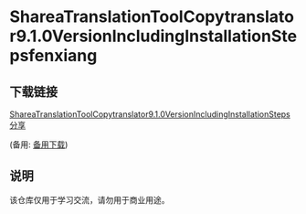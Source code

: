# ShareaTranslationToolCopytranslator9.1.0VersionIncludingInstallationStepsfenxiang

## 下载链接
[ShareaTranslationToolCopytranslator9.1.0VersionIncludingInstallationSteps分享](https://pan.quark.cn/s/682d6d051944) 

(备用: [备用下载](https://pan.baidu.com/s/1JRe7gzL8QGkyXgS9bhL4nw?pwd=1234))

## 说明

该仓库仅用于学习交流，请勿用于商业用途。
